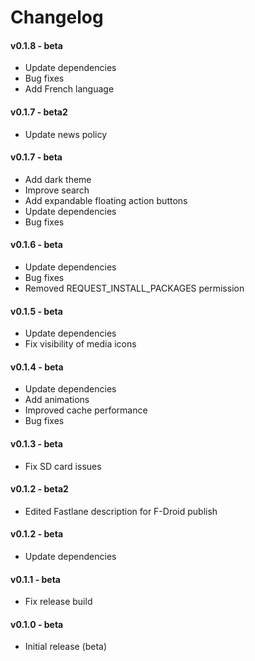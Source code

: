 # Changelog

#### v0.1.8 - beta

 * Update dependencies
 * Bug fixes
 * Add French language


#### v0.1.7 - beta2

 * Update news policy

#### v0.1.7 - beta

 * Add dark theme
 * Improve search
 * Add expandable floating action buttons
 * Update dependencies
 * Bug fixes


#### v0.1.6 - beta

 * Update dependencies
 * Bug fixes
 * Removed REQUEST_INSTALL_PACKAGES permission

#### v0.1.5 - beta

 * Update dependencies
 * Fix visibility of media icons

#### v0.1.4 - beta

 * Update dependencies
 * Add animations
 * Improved cache performance
 * Bug fixes

#### v0.1.3 - beta

 * Fix SD card issues

#### v0.1.2 - beta2

 * Edited Fastlane description for F-Droid publish

#### v0.1.2 - beta

 * Update dependencies

#### v0.1.1 - beta

 * Fix release build

#### v0.1.0 - beta

 * Initial release (beta)
